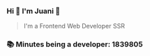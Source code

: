 ### Hi 👋 I&#39;m Juani 🦁

> I&#39;m a Frontend Web Developer SSR

### 📚 Minutes being a developer: 1839805
